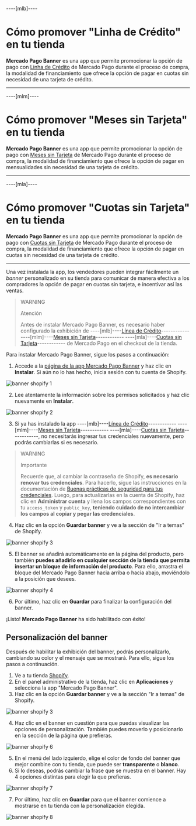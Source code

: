 
----[mlb]----
# Cómo promover "Linha de Crédito" en tu tienda

**Mercado Pago Banner** es una app que permite promocionar  la opción de pago con [Linha de Crédito](/developers/es/docs/shopify/integration-configuration/meses-sin-tarjeta) de Mercado Pago durante el proceso de compra, la modalidad de financiamiento que ofrece la opción de pagar en cuotas sin necesidad de una tarjeta de crédito.

------------
----[mlm]----
# Cómo promover "Meses sin Tarjeta" en tu tienda

**Mercado Pago Banner** es una app que permite promocionar  la opción de pago con [Meses sin Tarjeta](/developers/pt/docs/shopify/integration-configuration/meses-sin-tarjeta) de Mercado Pago durante el proceso de compra, la modalidad de financiamiento que ofrece la opción de pagar en mensualidades sin necesidad de una tarjeta de crédito.

------------
----[mla]----
# Cómo promover "Cuotas sin Tarjeta" en tu tienda

**Mercado Pago Banner** es una app que permite promocionar la opción de pago con [Cuotas sin Tarjeta](/developers/es/docs/shopify/integration-configuration/meses-sin-tarjeta) de Mercado Pago durante el proceso de compra, la modalidad de financiamiento que ofrece la opción de pagar en cuotas sin necesidad de una tarjeta de crédito.

------------

Una vez instalada la app, los vendedores pueden integrar fácilmente un _banner_ personalizado en su tienda para comunicar de manera efectiva a los compradores la opción de pagar en cuotas sin tarjeta, e incentivar así las ventas.

> WARNING
>
> Atención
>
> Antes de instalar Mercado Pago Banner, es necesario haber configurado la exhibición de ----[mlb]----[Línea de Crédito](/developers/es/docs/shopify/integration-configuration/meses-sin-tarjeta)------------ ----[mlm]----[Meses sin Tarjeta](/developers/es/docs/shopify/integration-configuration/meses-sin-tarjeta)------------ ----[mla]----[Cuotas sin Tarjeta](/developers/es/docs/shopify/integration-configuration/meses-sin-tarjeta)------------ de Mercado Pago en el checkout de la tienda.

Para instalar Mercado Pago Banner, sigue los pasos a continuación:

1. Accede a la [página de la app Mercado Pago Banner](https://apps.shopify.com/mercado-pago-antifraud-plus) y haz clic en **Instalar**. Si aún no lo has hecho, inicia sesión con tu cuenta de Shopify.

![banner shopify 1](/images/shopify/banner-1-es.png)

2. Lee atentamente la información sobre los permisos solicitados y haz clic nuevamente en **Instalar**.

![banner shopify 2](/images/shopify/banner-2-es.png)

3. Si ya has instalado la app ----[mlb]----[Línea de Crédito](/developers/es/docs/shopify/integration-configuration/meses-sin-tarjeta)------------ ----[mlm]----[Meses sin Tarjeta](/developers/es/docs/shopify/integration-configuration/meses-sin-tarjeta)------------ ----[mla]----[Cuotas sin Tarjeta](/developers/es/docs/shopify/integration-configuration/meses-sin-tarjeta)------------, no necesitarás ingresar tus credenciales nuevamente, pero podrás cambiarlas si es necesario.

> WARNING
>
> Importante
>
> Recuerde que, al cambiar la contraseña de Shopify, **es necesario renovar tus credenciales**. Para hacerlo, sigue las instrucciones en la documentación de [Buenas prácticas de seguridad para tus credenciales](/developers/es/docs/shopify/best-practices/credentials-best-practices/secure-credentials). Luego, para actualizarlas en la cuenta de Shopify, haz clic en **Administrar cuenta** y llena los campos correspondientes con tu `access_token` y `public_key`, **teniendo cuidado de no intercambiar los campos al copiar y pegar las credenciales**.

4. Haz clic en la opción **Guardar banner** y ve a la sección de "Ir a temas" de Shopify.

![banner shopify 3](/images/shopify/banner-3-es.png)

5. El banner se añadirá automáticamente en la página del producto, pero también **puedes añadirlo en cualquier sección de la tienda que permita insertar un bloque de información del producto**. Para ello, arrastra el bloque del Mercado Pago Banner hacia arriba o hacia abajo, moviéndolo a la posición que desees.

![banner shopify 4](/images/shopify/banner-4-es.png)

6. Por último, haz clic en **Guardar** para finalizar la configuración del banner.

¡Listo! **Mercado Pago Banner**  ha sido habilitado con éxito!

## Personalización del banner

Después de habilitar la exhibición del banner, podrás personalizarlo, cambiando su color y el mensaje que se mostrará. Para ello, sigue los pasos a continuación.

1. Ve a tu tienda [Shopify](https://accounts.shopify.com/store-login).
2. En el panel administrativo de la tienda, haz clic en **Aplicaciones** y selecciona la app "Mercado Pago Banner".
3. Haz clic en la opción **Guardar banner** y ve a la sección "Ir a temas" de Shopify.

![banner shopify 3](/images/shopify/banner-3-es.png)

4. Haz clic en el banner en cuestión para que puedas visualizar las opciones de personalización. También puedes moverlo y posicionarlo en la sección de la página que prefieras.

![banner shopify 6](/images/shopify/banner-6-es.png)

5. En el menú del lado izquierdo, elige el color de fondo del banner que mejor combine con tu tienda, que puede ser **transparente** o **blanco**.
6. Si lo deseas, podrás cambiar la frase que se muestra en el banner. Hay 4 opciones distintas para elegir la que prefieras.

![banner shopify 7](/images/shopify/banner-7-es.png)

7. Por último, haz clic en **Guardar** para que el banner comience a mostrarse en tu tienda con la personalización elegida.

![banner shopify 8](/images/shopify/banner-8-es.png)
